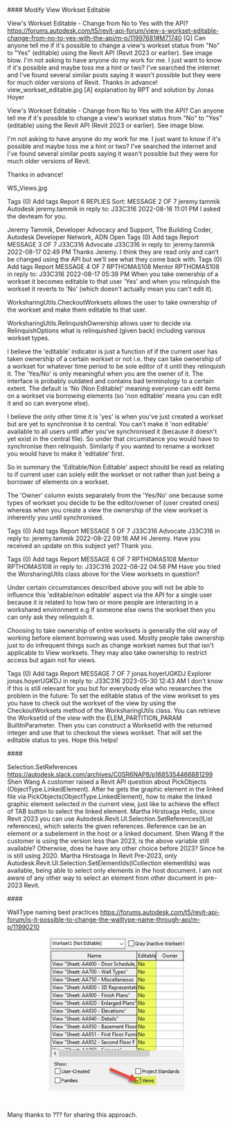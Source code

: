 <head>
<meta http-equiv="Content-Type" content="text/html; charset=utf-8">
<link rel="stylesheet" type="text/css" href="bc.css">
<script src="https://cdn.rawgit.com/google/code-prettify/master/loader/run_prettify.js" type="text/javascript"></script>
</head>

<!---

- View's Workset Editable - Change from No to Yes with the API?
  https://forums.autodesk.com/t5/revit-api-forum/view-s-workset-editable-change-from-no-to-yes-with-the-api/m-p/11997681#M71740
  [Q] Can anyone tell me if it's possible to change a view's workset status from "No" to "Yes" (editable) using the Revit API (Revit 2023 or earlier). See image blow.
I'm not asking to have anyone do my work for me. I just want to know if it's possible and maybe toss me a hint or two? I've searched the internet and I've found several similar posts saying it wasn't possible but they were for much older versions of Revit.
Thanks in advance!
view_workset_editable.jpg
[A]
explanation by RPT and solution by Jonas Hoyer

- Selection.SetReferences
  https://autodesk.slack.com/archives/C0SR6NAP8/p1685354466881299
  Shen Wang
  A customer raised a Revit API question about PickObjects (ObjectType.LinkedElement).
  After he gets the graphic element in the linked file via PickObjects(ObjectType.LinkedElement), how to make the linked graphic element selected in the current view, just like to achieve the effect of TAB button to select the linked element.
  Martha Hirstoaga
  Hello, since Revit 2023 you can use Autodesk.Revit.UI.Selection.SetReferences(IList<Reference> references), which  selects the given references. Reference can be an element or a subelement in the host or a linked document.
  Shen Wang
  If the customer is using the version less than 2023, is the above variable still available? Otherwise, does he have any other choice before 2023? Since he is still using 2020.
  Martha Hirstoaga
  In Revit Pre-2023, only Autodesk.Revit.UI.Selection.SetElementIds(ICollection<ElementId> elementIds) was available, being able to select only elements in the host document. I am not aware of any other way to select an element  from other document in pre-2023 Revit.

- WallType naming best practices
  https://forums.autodesk.com/t5/revit-api-forum/is-it-possible-to-change-the-walltype-name-through-api/m-p/11990210

twitter:

 in the @AutodeskRevit #RevitAPI #BIM @DynamoBIM @AutodeskAPS

&ndash;
...

linkedin:

#BIM #DynamoBIM #AutodeskAPS #Revit #API #IFC #SDK #Autodesk #AEC #adsk

the [Revit API discussion forum](http://forums.autodesk.com/t5/revit-api-forum/bd-p/160) thread

<center>
<img src="img/" alt="" title="" width="600"/>
<p style="font-size: 80%; font-style:italic"></p>
</center>

-->

###


####<a name="2"></a> Modify View Workset Editable

View's Workset Editable - Change from No to Yes with the API?
https://forums.autodesk.com/t5/revit-api-forum/view-s-workset-editable-change-from-no-to-yes-with-the-api/m-p/11997681#M71740
[Q] Can anyone tell me if it's possible to change a view's workset status from "No" to "Yes" (editable) using the Revit API (Revit 2023 or earlier). See image blow.
I'm not asking to have anyone do my work for me. I just want to know if it's possible and maybe toss me a hint or two? I've searched the internet and I've found several similar posts saying it wasn't possible but they were for much older versions of Revit.
Thanks in advance!
view_workset_editable.jpg
[A]
explanation by RPT and solution by Jonas Hoyer

View's Workset Editable - Change from No to Yes with the API?
Can anyone tell me if it's possible to change a view's workset status from "No" to "Yes" (editable) using the Revit API (Revit 2023 or earlier). See image blow.



I'm not asking to have anyone do my work for me. I just want to know if it's possible and maybe toss me a hint or two? I've searched the internet and I've found several similar posts saying it wasn't possible but they were for much older versions of Revit.



Thanks in advance!



WS_Views.jpg

Tags (0)
Add tags
Report
6 REPLIES
Sort:
MESSAGE 2 OF 7
jeremy.tammik
 Autodesk jeremy.tammik in reply to: J33C316
‎2022-08-16 11:01 PM
I asked the devteam for you.



Jeremy Tammik,  Developer Advocacy and Support, The Building Coder, Autodesk Developer Network, ADN Open
Tags (0)
Add tags
Report
MESSAGE 3 OF 7
J33C316
 Advocate J33C316 in reply to: jeremy.tammik
‎2022-08-17 02:49 PM
Thanks Jeremy. I think they are read only and can’t be changed using the API but we’ll see what they come back with.
Tags (0)
Add tags
Report
MESSAGE 4 OF 7
RPTHOMAS108
 Mentor RPTHOMAS108 in reply to: J33C316
‎2022-08-17 05:39 PM
When you take ownership of a workset it becomes editable to that user 'Yes' and when you relinquish the workset it reverts to 'No' (which doesn't actually mean you can't edit it).



WorksharingUtils.CheckoutWorksets allows the user to take ownership of the workset and make them editable to that user.

WorksharingUtils.RelinquishOwnership allows user to decide via RelinquishOptions what is relinquished (given back) including various workset types.



I believe the 'editable' indicator is just a function of if the current user has taken ownership of a certain workset or not i.e. they can take ownership of a workset for whatever time period to be sole editor of it until they relinquish it. The 'Yes/No' is only meaningful when you are the owner of it. The interface is probably outdated and contains bad terminology to a certain extent. The default is 'No (Non Editable)' meaning everyone can edit items on a workset via borrowing elements (so 'non editable' means you can edit it and so can everyone else).



I believe the only other time it is 'yes' is when you've just created a workset but are yet to synchronise it to central. You can't make it 'non editable' available to all users until after you've synchronised it (because it doesn't yet exist in the central file). So under that circumstance you would have to synchronise then relinquish. Similarly if you wanted to rename a workset you would have to make it 'editable' first.



So in summary the 'Editable/Non Editable' aspect should be read as relating to if current user can solely edit the workset or not rather than just being a borrower of elements on a workset.



The 'Owner' column exists separately from the 'Yes/No' one because some types of workset you decide to be the editor/owner of (user created ones) whereas when you create a view the ownership of the view workset is inherently you until synchronised.

Tags (0)
Add tags
Report
MESSAGE 5 OF 7
J33C316
 Advocate J33C316 in reply to: jeremy.tammik
‎2022-08-22 09:16 AM
Hi Jeremy. Have you received an update on this subject yet? Thank you.

Tags (0)
Add tags
Report
MESSAGE 6 OF 7
RPTHOMAS108
 Mentor RPTHOMAS108 in reply to: J33C316
‎2022-08-22 04:58 PM
Have you tried the WorsharingUtils class above for the View worksets in question?



Under certain circumstances described above you will not be able to influence this 'editable/non editable' aspect via the API for a single user because it is related to how two or more people are interacting in a workshared environment e.g if someone else owns the workset then you can only ask they relinquish it.



Choosing to take ownership of entire worksets is generally the old way of working before element borrowing was used. Mostly people take ownership just to do infrequent things such as change workset names but that isn't applicable to View worksets. They may also take ownership to restrict access but again not for views.





Tags (0)
Add tags
Report
MESSAGE 7 OF 7
jonas.hoyerUGKDJ
 Explorer jonas.hoyerUGKDJ in reply to: J33C316
‎2023-05-30 12:43 AM
I don't know if this is still relevant for you but for everybody else who researches the problem in the future:
To set the editable status of the view workset to yes you have to check out the workset of the view by using the CheckoutWorksets method of the WorksharingUtils class. You can retrieve the WorksetId of the view with the ELEM_PARTITION_PARAM BuiltInParameter. Then you can construct a WorksetId with the returned integer and use that to checkout the views workset. That will set the editable status to yes. Hope this helps!

####<a name="3"></a>


Selection.SetReferences
https://autodesk.slack.com/archives/C0SR6NAP8/p1685354466881299
Shen Wang
A customer raised a Revit API question about PickObjects (ObjectType.LinkedElement).
After he gets the graphic element in the linked file via PickObjects(ObjectType.LinkedElement), how to make the linked graphic element selected in the current view, just like to achieve the effect of TAB button to select the linked element.
Martha Hirstoaga
Hello, since Revit 2023 you can use Autodesk.Revit.UI.Selection.SetReferences(IList<Reference> references), which  selects the given references. Reference can be an element or a subelement in the host or a linked document.
Shen Wang
If the customer is using the version less than 2023, is the above variable still available? Otherwise, does he have any other choice before 2023? Since he is still using 2020.
Martha Hirstoaga
In Revit Pre-2023, only Autodesk.Revit.UI.Selection.SetElementIds(ICollection<ElementId> elementIds) was available, being able to select only elements in the host document. I am not aware of any other way to select an element  from other document in pre-2023 Revit.

####<a name="4"></a>

WallType naming best practices
https://forums.autodesk.com/t5/revit-api-forum/is-it-possible-to-change-the-walltype-name-through-api/m-p/11990210




<center>
<img src="img/view_workset_editable.jpg" alt="View workset editable" title="View workset editable" width="313"/> <!-- Pixel Height: 354 Pixel Width: 313 -->
</center>


<pre class="prettyprint">

</pre>

Many thanks to ??? for sharing this approach.

